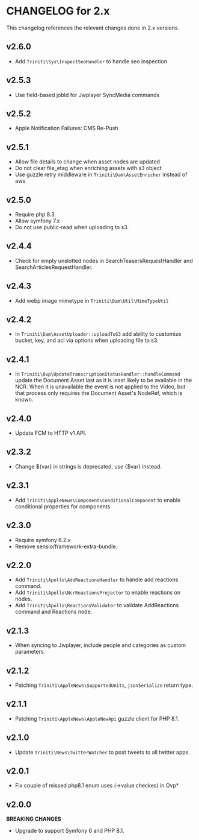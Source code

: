 # CHANGELOG for 2.x
This changelog references the relevant changes done in 2.x versions.


## v2.6.0
* Add `Triniti\Sys\InspectSeoHandler` to handle seo inspection


## v2.5.3
* Use field-based jobId for Jwplayer SyncMedia commands


## v2.5.2
* Apple Notification Failures: CMS Re-Push


## v2.5.1
* Allow file details to change when asset nodes are updated
* Do not clear file_etag when enriching assets with s3 object
* Use guzzle retry middleware in `Triniti\Dam\AssetEnricher` instead of aws


## v2.5.0
* Require php 8.3.
* Allow symfony 7.x
* Do not use public-read when uploading to s3.


## v2.4.4
* Check for empty unslotted nodes in SearchTeasersRequestHandler and SearchArticlesRequestHandler.


## v2.4.3
* Add webp image mimetype in `Triniti\Dam\Util\MimeTypeUtil`


## v2.4.2
* In `Triniti\Dam\AssetUploader::uploadToS3` add ability to customize bucket, key, and acl via options when uploading file to s3.


## v2.4.1
* In `Triniti\Ovp\UpdateTranscriptionStatusHandler::handleCommand` update the Document Asset last as it is least likely to be available in the NCR. When it is unavailable the event is not applied to the Video, but that process only requires the Document Asset's NodeRef, which is known.


## v2.4.0
* Update FCM to HTTP v1 API.


## v2.3.2
* Change ${var} in strings is deprecated, use {$var} instead.


## v2.3.1
* Add `Triniti\AppleNews\Component\ConditionalComponent` to enable conditional properties for components


## v2.3.0
* Require symfony 6.2.x
* Remove sensio/framework-extra-bundle.


## v2.2.0
* Add `Triniti\Apollo\AddReactionsHandler` to handle add reactions command.
* Add `Triniti\Apollo\NcrReactionsProjector` to enable reactions on nodes.
* Add `Triniti\Apollo\ReactionsValidator` to validate AddReactions command and Reactions node.


## v2.1.3
* When syncing to Jwplayer, include people and categories as custom parameters.


## v2.1.2
* Patching `Triniti\AppleNews\SupportedUnits`, `jsonSerialize` return type.


## v2.1.1
* Patching `Triniti\AppleNews\AppleNewApi` guzzle client for PHP 8.1.


## v2.1.0
* Update `Triniti\News\TwitterWatcher` to post tweets to all twitter apps.


## v2.0.1
* Fix couple of missed php8.1 enum uses (->value checkes) in Ovp*


## v2.0.0
__BREAKING CHANGES__

* Upgrade to support Symfony 6 and PHP 8.1.
